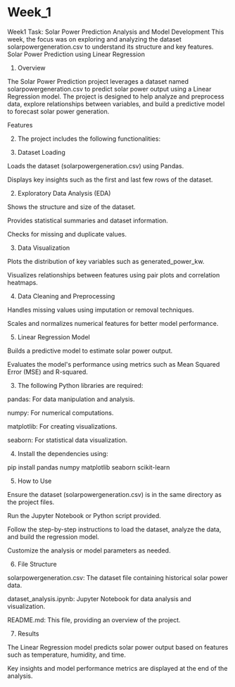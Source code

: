 # Week_1
Week1 Task: Solar Power Prediction Analysis and Model Development  This week, the focus was on exploring and analyzing the dataset solarpowergeneration.csv to understand its structure and key features.
Solar Power Prediction using Linear Regression

1. Overview

The Solar Power Prediction project leverages a dataset named solarpowergeneration.csv to predict solar power output using a Linear Regression model. The project is designed to help analyze and preprocess data, explore relationships between variables, and build a predictive model to forecast solar power generation.

Features

2. The project includes the following functionalities:

1. Dataset Loading

Loads the dataset (solarpowergeneration.csv) using Pandas.

Displays key insights such as the first and last few rows of the dataset.

2. Exploratory Data Analysis (EDA)

Shows the structure and size of the dataset.

Provides statistical summaries and dataset information.

Checks for missing and duplicate values.

3. Data Visualization

Plots the distribution of key variables such as generated_power_kw.

Visualizes relationships between features using pair plots and correlation heatmaps.

4. Data Cleaning and Preprocessing

Handles missing values using imputation or removal techniques.

Scales and normalizes numerical features for better model performance.

5. Linear Regression Model

Builds a predictive model to estimate solar power output.

Evaluates the model's performance using metrics such as Mean Squared Error (MSE) and R-squared.


3. The following Python libraries are required:

pandas: For data manipulation and analysis.

numpy: For numerical computations.

matplotlib: For creating visualizations.

seaborn: For statistical data visualization.



4. Install the dependencies using:

pip install pandas numpy matplotlib seaborn scikit-learn


5. How to Use

Ensure the dataset (solarpowergeneration.csv) is in the same directory as the project files.

Run the Jupyter Notebook or Python script provided.

Follow the step-by-step instructions to load the dataset, analyze the data, and build the regression model.

Customize the analysis or model parameters as needed.


6. File Structure

solarpowergeneration.csv: The dataset file containing historical solar power data.

dataset_analysis.ipynb: Jupyter Notebook for data analysis and visualization.

README.md: This file, providing an overview of the project.


7. Results

The Linear Regression model predicts solar power output based on features such as temperature, humidity, and time.

Key insights and model performance metrics are displayed at the end of the analysis.



